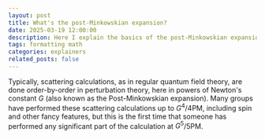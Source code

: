 ```yaml
---
layout: post
title: What's the post-Minkowskian expansion?
date: 2025-03-19 12:00:00
description: Here I explain the basics of the post-Minkowskian expansion.
tags: formatting math
categories: explainers
related_posts: false
---
```


Typically, scattering calculations, as in regular quantum field theory, are done order-by-order in perturbation theory, here in powers of Newton's constant $G$ (also known as the Post-Minkowskian expansion). Many groups have performed these scattering calculations up to $G^4$/4PM, including spin and other fancy features, but this is the first time that someone has performed any significant part of the calculation at $G^5$/5PM. 



<!-- This theme supports rendering beautiful math in inline and display modes using [MathJax 3](https://www.mathjax.org/) engine. You just need to surround your math expression with `$$`, like `$$ E = mc^2 $$`. If you leave it inside a paragraph, it will produce an inline expression, just like $$ E = mc^2 $$.

To use display mode, again surround your expression with `$$` and place it as a separate paragraph. Here is an example:

$$
\sum_{k=1}^\infty |\langle x, e_k \rangle|^2 \leq \|x\|^2
$$

You can also use `\begin{equation}...\end{equation}` instead of `$$` for display mode math.
MathJax will automatically number equations:

\begin{equation}
\label{eq:cauchy-schwarz}
\left( \sum_{k=1}^n a_k b_k \right)^2 \leq \left( \sum_{k=1}^n a_k^2 \right) \left( \sum_{k=1}^n b_k^2 \right)
\end{equation}

and by adding `\label{...}` inside the equation environment, we can now refer to the equation using `\eqref`.

Note that MathJax 3 is [a major re-write of MathJax](https://docs.mathjax.org/en/latest/upgrading/whats-new-3.0.html) that brought a significant improvement to the loading and rendering speed, which is now [on par with KaTeX](http://www.intmath.com/cg5/katex-mathjax-comparison.php). -->
